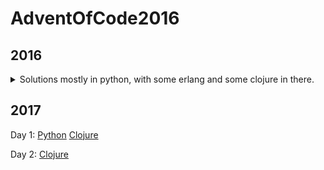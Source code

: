 # AdventOfCode2016

## 2016

<details>
	<summary>Solutions mostly in python, with some erlang and some clojure in there.</summary>
Day 1: [Python](2016/1/map.py)

Day 2: [Python](2016/2/code.py) [Erlang](2016/2/src/part2.erl) [Erlang - Fancy](2016/2/src/p2dirg.erl)

Day 3: [Python](2016/3/run.py) [Erlang](2016/3/src/day3.erl)

Day 4: [Python](2016/4/decode.py) [Erlang](2016/4/src/day4.erl)

Day 5: [Python](2016/5/run.py) [Python - Multiprocessor](2016/5/run2.py)

Day 6: [Python](2016/6/run.py)

Day 7: [Python](2016/7/run.py)

Day 8: [Python](2016/8/run.py)

Day 9: [Python - Part 1](2016/9/run.py) [Python - Part 2](2016/9/run2.py)

Day 10: [Python](2016/0/run.py)

Day 11: [Python](2016/11/run.py)

Day 12: [Python](2016/12/run.py) [Python - Optimized](2016/12/run2.py)

Day 13: [Python](2016/13/run.py)

Day 14: [Python](2016/14/run.py)

Day 15: [Clojure](2016/Clojure/src/day15.clj)

Day 16: [Clojure](2016/Clojure/src/day16.clj)

Day 17: [Clojure](2016/Clojure/src/day17.clj)

Day 18: [Clojure](2016/Clojure/src/day18.clj)

Day 19: [Clojure - Part 1 only](2016/Clojure/src/day19.clj)

Day 20: [Clojure](2016/Clojure/src/day20.clj)
</details>

## 2017

Day 1: [Python](2017/1/run.py) [Clojure](2017/aoc2017/src/aoc2017/1.clj)

Day 2: [Clojure](2017/aoc2017/src/aoc2017/2.clj)

